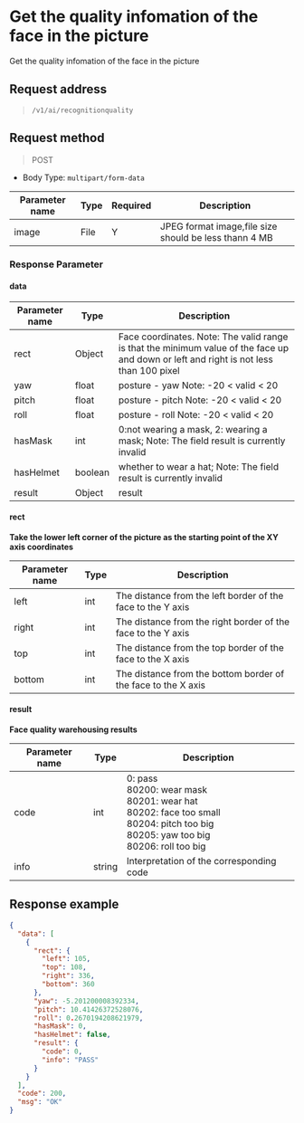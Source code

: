 # Get the quality infomation of the face in the picture

Get the quality infomation of the face in the picture

## Request address

> `/v1/ai/recognitionquality`

## Request method

> POST

- Body Type: `multipart/form-data`

| Parameter name  | Type | Required | Description                    |
| ----- | ---- | ---- | --------------------------- |
| image | File | Y    | JPEG format image,file size should be less thann 4 MB |

### Response Parameter

#### data

| Parameter name      | Type    | Description              |
| --------- | ------- | ------------------------------------------------------------ |
| rect      | Object  | Face coordinates. Note: The valid range is that the minimum value of the face up and down or left and right is not less than 100 pixel |
| yaw       | float   | posture - yaw  Note:   -20 < valid < 20                        |
| pitch     | float   | posture - pitch Note:  -20 < valid < 20                        |
| roll      | float   | posture - roll Note:   -20 < valid < 20                        |
| hasMask   | int     | 0:not wearing a mask, 2: wearing a mask; Note: The field result is currently invalid             |
| hasHelmet | boolean | whether to wear a hat; Note: The field result is currently invalid                        |
| result    | Object  | result                                                     |

#### rect

**Take the lower left corner of the picture as the starting point of the XY axis coordinates**

| Parameter name   | Type    | Description      |
| ----- | ---- | ------------------- |
| left  | int  | The distance from the left border of the face to the Y axis |
| right | int  | The distance from the right border of the face to the Y axis |
| top   | int  | The distance from the top border of the face to the X axis |
| bottom  | int  | The distance from the bottom border of the face to the X axis |

#### result

**Face quality warehousing results**

| Parameter name   | Type    | Description      |
| ----- | ---- | ------------------- |
| code | int | 0: pass<br/>80200: wear mask<br/>80201: wear hat<br/>80202: face too small<br/>80204: pitch too big<br/>80205: yaw too big<br/>80206: roll too big |
| info | string | Interpretation of the corresponding code |


## Response example

```json
{
  "data": [
    {
      "rect": {
        "left": 105,
        "top": 108,
        "right": 336,
        "bottom": 360
      },
      "yaw": -5.201200008392334,
      "pitch": 10.41426372528076,
      "roll": 0.2670194208621979,
      "hasMask": 0,
      "hasHelmet": false,
      "result": {
        "code": 0,
        "info": "PASS"
      }
    }
  ],
  "code": 200,
  "msg": "OK"
}
```